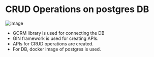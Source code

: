# CRUD Operations on postgres DB
![image](https://github.com/rahul-kumar-ML/GO_CRUD/assets/135819739/da8f677e-497f-4faf-9036-88ada58dfbd5)

- GORM library is used for connecting the DB
- GIN framework is used for creating APIs.
- APIs for CRUD operations are created.
- For DB, docker image of postgres is used.
